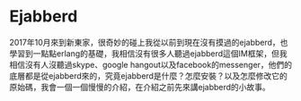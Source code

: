# Ejabberd
2017年10月來到新東家，很奇妙的碰上我從以前到現在沒有摸過的ejabberd，也學習到一點點erlang的基礎，我相信沒有很多人聽過ejabberd這個IM框架，但我相信沒有人沒聽過skype、google hangout以及facebook的messenger，他們的底層都是從ejabberd來的，究竟ejabberd是什麼？怎麼安裝？以及怎麼修改它的原始碼，我會一個一個慢慢的介紹，在介紹之前先來講ejabberd的小故事。
